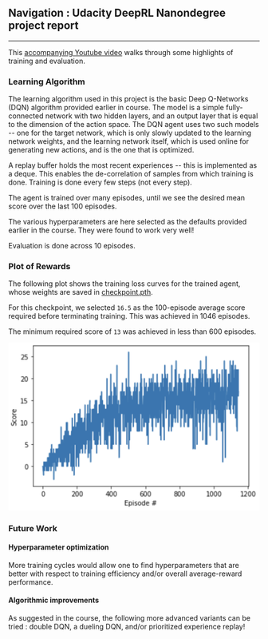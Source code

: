 ## Navigation : Udacity DeepRL Nanondegree project report
___

This [accompanying Youtube video](https://youtu.be/rwPu4LlBlqw) walks through some highlights of training and evaluation.

### Learning Algorithm

The learning algorithm used in this project is the basic Deep Q-Networks (DQN) algorithm provided
earlier in course. The model is a simple fully-connected network with two hidden layers, and
an output layer that is equal to the dimension of the action space. The DQN agent uses two such models --
one for the target network, which is only slowly updated to the learning network weights, and the learning
network itself, which is used online for generating new actions, and is the one that is optimized.

A replay buffer holds the most recent experiences -- this is implemented as a deque. This enables the de-correlation
of samples from which training is done. Training is done every few steps (not every step).

The agent is trained over many episodes, until we see the desired mean score over the last 100 episodes.

The various hyperparameters are here selected as the defaults provided earlier in the course. They were found to work very well!

Evaluation is done across 10 episodes.

### Plot of Rewards

The following plot shows the training loss curves for the trained agent, whose weights are saved in [checkpoint.pth](checkpoint.pth).

For this checkpoint, we selected `16.5` as the 100-episode average score required before terminating training. This was achieved in 1046 episodes.

The minimum required score of `13` was achieved in less than 600 episodes.

![alt text](training_plot.png)

### Future Work

#### Hyperparameter optimization
More training cycles would allow one to find hyperparameters that are better with respect to training efficiency and/or overall average-reward performance.

#### Algorithmic improvements
As suggested in the course, the following more advanced variants can be tried : double DQN, a dueling DQN, and/or prioritized experience replay!
